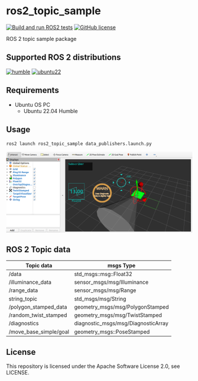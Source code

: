 # ros2_topic_sample

[![Build and run ROS2 tests](https://github.com/tasada038/ros2_topic_sample/actions/workflows/ros2_ci.yml/badge.svg)](https://github.com/tasada038/ros2_topic_sample/actions/workflows/ros2_ci.yml)
[![GitHub license](https://img.shields.io/github/license/tasada038/ros2_topic_sample.svg)](https://github.com/tasada038/ros2_topic_sample/blob/master/LICENSE)

ROS 2 topic sample package

## Supported ROS 2 distributions

[![humble][humble-badge]][humble]
[![ubuntu22][ubuntu22-badge]][ubuntu22]

## Requirements
- Ubuntu OS PC
  - Ubuntu 22.04 Humble

## Usage

```
ros2 launch ros2_topic_sample data_publishers.launch.py 
```

![ros2 topic img](/img/ros2_topic_sample.png)

## ROS 2 Topic data

| Topic data             | msgs Type                           |
| -------------          | -------------                       |
| /data                  | std_msgs::msg::Float32              |
| /illuminance_data      | sensor_msgs/msg/Illuminance         |
| /range_data            | sensor_msgs/msg/Range               |
| string_topic           | std_msgs/msg/String                 |
| /polygon_stamped_data  | geometry_msgs/msg/PolygonStamped    |
| /random_twist_stamped  | geometry_msgs/msg/TwistStamped      |
| /diagnostics           | diagnostic_msgs/msg/DiagnosticArray |
| /move_base_simple/goal | geometry_msgs::PoseStamped          |

## License
This repository is licensed under the Apache Software License 2.0, see LICENSE.

[humble-badge]: https://img.shields.io/badge/-HUMBLE-orange?style=flat-square&logo=ros
[humble]: https://docs.ros.org/en/humble/index.html

[ubuntu22-badge]: https://img.shields.io/badge/-UBUNTU%2022%2E04-blue?style=flat-square&logo=ubuntu&logoColor=white
[ubuntu22]: https://releases.ubuntu.com/jammy/
